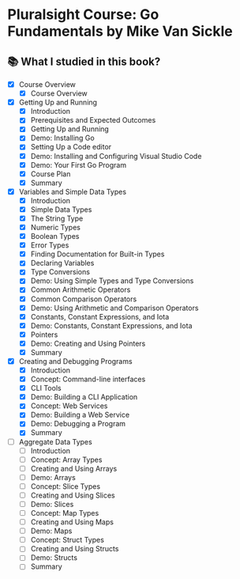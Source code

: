# Pluralsight Course: Go Fundamentals by Mike Van Sickle

## 📚 What I studied in this book?

- [x] Course Overview
  - [x] Course Overview
- [x] Getting Up and Running
  - [x] Introduction
  - [x] Prerequisites and Expected Outcomes
  - [x] Getting Up and Running
  - [x] Demo: Installing Go
  - [x] Setting Up a Code editor
  - [x] Demo: Installing and Configuring Visual Studio Code
  - [x] Demo: Your First Go Program
  - [x] Course Plan
  - [x] Summary
- [x] Variables and Simple Data Types
  - [x] Introduction
  - [x] Simple Data Types
  - [x] The String Type
  - [x] Numeric Types
  - [x] Boolean Types
  - [x] Error Types
  - [x] Finding Documentation for Built-in Types
  - [x] Declaring Variables
  - [x] Type Conversions
  - [x] Demo: Using Simple Types and Type Conversions
  - [x] Common Arithmetic Operators
  - [x] Common Comparison Operators
  - [x] Demo: Using Arithmetic and Comparison Operators
  - [x] Constants, Constant Expressions, and Iota
  - [x] Demo: Constants, Constant Expressions, and Iota
  - [x] Pointers
  - [x] Demo: Creating and Using Pointers
  - [x] Summary
- [x] Creating and Debugging Programs
  - [x] Introduction
  - [x] Concept: Command-line interfaces
  - [x] CLI Tools
  - [x] Demo: Building a CLI Application
  - [x] Concept: Web Services
  - [x] Demo: Building a Web Service
  - [x] Demo: Debugging a Program
  - [x] Summary
- [ ] Aggregate Data Types
  - [ ] Introduction
  - [ ] Concept: Array Types
  - [ ] Creating and Using Arrays
  - [ ] Demo: Arrays
  - [ ] Concept: Slice Types
  - [ ] Creating and Using Slices
  - [ ] Demo: Slices
  - [ ] Concept: Map Types
  - [ ] Creating and Using Maps
  - [ ] Demo: Maps
  - [ ] Concept: Struct Types
  - [ ] Creating and Using Structs
  - [ ] Demo: Structs
  - [ ] Summary